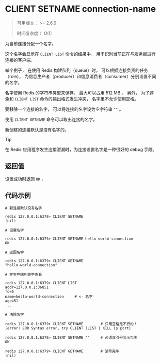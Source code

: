 # CLIENT SETNAME connection-name

> 可用版本： >= 2.6.9
>
> 时间复杂度： O(1)

为当前连接分配一个名字。

这个名字会显示在 `CLIENT LIST` 命令的结果中， 用于识别当前正在与服务器进行连接的客户端。

举个例子， 在使用 Redis 构建队列（queue）时， 可以根据连接负责的任务（role）， 为信息生产者（producer）和信息消费者（consumer）分别设置不同的名字。

名字使用 Redis 的字符串类型来保存， 最大可以占用 512 MB 。 另外， 为了避免和 `CLIENT LIST` 命令的输出格式发生冲突， 名字里不允许使用空格。

要移除一个连接的名字， 可以将连接的名字设为空字符串 `""` 。

使用 `CLIENT GETNAME` 命令可以取出连接的名字。

新创建的连接默认是没有名字的。

Tip

在 Redis 应用程序发生连接泄漏时，为连接设置名字是一种很好的 debug 手段。

## 返回值

设置成功时返回 `OK` 。

## 代码示例

```
# 新连接默认没有名字

redis 127.0.0.1:6379> CLIENT GETNAME
(nil)

# 设置名字

redis 127.0.0.1:6379> CLIENT SETNAME hello-world-connection
OK

# 返回名字

redis 127.0.0.1:6379> CLIENT GETNAME
"hello-world-connection"

# 在客户端列表中查看

redis 127.0.0.1:6379> CLIENT LIST
addr=127.0.0.1:36851
fd=5
name=hello-world-connection     # <- 名字
age=51
...

# 清除名字

redis 127.0.0.1:6379> CLIENT SETNAME        # 只用空格是不行的！
(error) ERR Syntax error, try CLIENT (LIST | KILL ip:port)

redis 127.0.0.1:6379> CLIENT SETNAME ""     # 必须双引号显示包围
OK

redis 127.0.0.1:6379> CLIENT GETNAME        # 清除完毕
(nil)
```